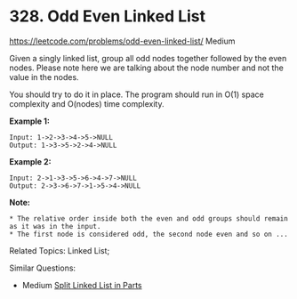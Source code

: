 # 328. Odd Even Linked List
<https://leetcode.com/problems/odd-even-linked-list/>
Medium

Given a singly linked list, group all odd nodes together followed by the even nodes. Please note here we are talking about the node number and not the value in the nodes.

You should try to do it in place. The program should run in O(1) space complexity and O(nodes) time complexity.

**Example 1:**

    Input: 1->2->3->4->5->NULL
    Output: 1->3->5->2->4->NULL

**Example 2:**

    Input: 2->1->3->5->6->4->7->NULL
    Output: 2->3->6->7->1->5->4->NULL

**Note:**

    * The relative order inside both the even and odd groups should remain as it was in the input.
    * The first node is considered odd, the second node even and so on ...

Related Topics: Linked List;

Similar Questions: 

* Medium [Split Linked List in Parts](https://leetcode.com/problems/split-linked-list-in-parts/)